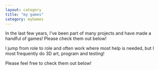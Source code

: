```yaml
---
layout: category
title: "my games"
category: myGames
---
```


In the last few years, I've been part of many projects and have made a handful of games! Please check them out below! 

I jump from role to role and often work where most help is needed, but I most frequently do 3D art, program and testing! 

Please feel free to check them out below! 